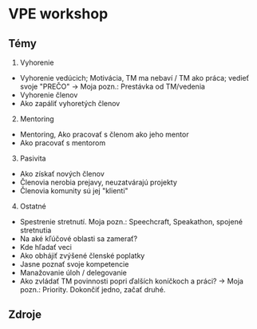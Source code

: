 # VPE workshop

## Témy
1. Vyhorenie
  - Vyhorenie vedúcich; Motivácia, TM ma nebaví / TM ako práca; vedieť svoje "PREČO" -> Moja pozn.: Prestávka od TM/vedenia
  - Vyhorenie členov
  - Ako zapáliť vyhoretých členov
2. Mentoring
  - Mentoring, Ako pracovať s členom ako jeho mentor
  - Ako pracovať s mentorom
3. Pasivita
  - Ako získať nových členov
  - Členovia nerobia prejavy, neuzatvárajú projekty
  - Členovia komunity sú jej "klienti"
4. Ostatné
  - Spestrenie stretnutí. Moja pozn.: Speechcraft, Speakathon, spojené stretnutia
  - Na aké kľúčové oblasti sa zamerať?
  - Kde hľadať veci
  - Ako obhájiť zvýšené členské poplatky
  - Jasne poznať svoje kompetencie
  - Manažovanie úloh / delegovanie
  - Ako zvládať TM povinnosti popri ďalších koníčkoch a práci? -> Moja pozn.: Priority. Dokončiť jedno, začať druhé.

## Zdroje
